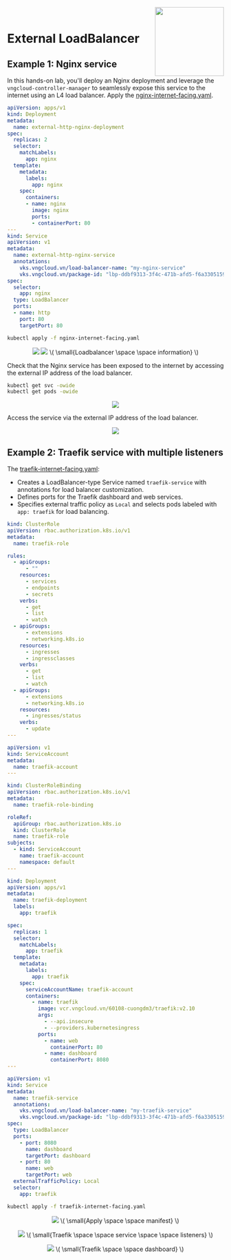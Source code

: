 <div style="float: right;"><img src="../../../images/01.png" width="160px" /></div><br>


# External LoadBalancer
## Example 1: Nginx service
In this hands-on lab, you'll deploy an Nginx deployment and leverage the `vngcloud-controller-manager` to seamlessly expose this service to the internet using an L4 load balancer. Apply the [nginx-internet-facing.yaml]().

```yaml
apiVersion: apps/v1
kind: Deployment
metadata:
  name: external-http-nginx-deployment
spec:
  replicas: 2
  selector:
    matchLabels:
      app: nginx
  template:
    metadata:
      labels:
        app: nginx
    spec:
      containers:
      - name: nginx
        image: nginx
        ports:
        - containerPort: 80
---
kind: Service
apiVersion: v1
metadata:
  name: external-http-nginx-service
  annotations:
    vks.vngcloud.vn/load-balancer-name: "my-nginx-service"                  # Name of the load balancer
    vks.vngcloud.vn/package-id: "lbp-ddbf9313-3f4c-471b-afd5-f6a3305159fc"  # ID of the load balancer package
spec:
  selector:
    app: nginx
  type: LoadBalancer
  ports:
  - name: http
    port: 80
    targetPort: 80
```

```bash
kubectl apply -f nginx-internet-facing.yaml
```

<center>

  ![](../../../images/ccm/27.png)
  ![](../../../images/ccm/28.png)
  \\( \small{Loadbalancer \space \space information} \\)

</center>

Check that the Nginx service has been exposed to the internet by accessing the external IP address of the load balancer.
```bash
kubectl get svc -owide
kubectl get pods -owide
```

<center>

  ![](./../../../images/ccm/29.png)

</center>

Access the service via the external IP address of the load balancer.

<center>

  ![](./../../../images/ccm/30.1.png)

</center>

## Example 2: Traefik service with multiple listeners
The [traefik-internet-facing.yaml]():
  - Creates a LoadBalancer-type Service named `traefik-service` with annotations for load balancer customization.
  - Defines ports for the Traefik dashboard and web services.
  - Specifies external traffic policy as `Local` and selects pods labeled with `app: traefik` for load balancing.

```yaml
kind: ClusterRole
apiVersion: rbac.authorization.k8s.io/v1
metadata:
  name: traefik-role

rules:
  - apiGroups:
      - ""
    resources:
      - services
      - endpoints
      - secrets
    verbs:
      - get
      - list
      - watch
  - apiGroups:
      - extensions
      - networking.k8s.io
    resources:
      - ingresses
      - ingressclasses
    verbs:
      - get
      - list
      - watch
  - apiGroups:
      - extensions
      - networking.k8s.io
    resources:
      - ingresses/status
    verbs:
      - update
---

apiVersion: v1
kind: ServiceAccount
metadata:
  name: traefik-account
---

kind: ClusterRoleBinding
apiVersion: rbac.authorization.k8s.io/v1
metadata:
  name: traefik-role-binding

roleRef:
  apiGroup: rbac.authorization.k8s.io
  kind: ClusterRole
  name: traefik-role
subjects:
  - kind: ServiceAccount
    name: traefik-account
    namespace: default
---

kind: Deployment
apiVersion: apps/v1
metadata:
  name: traefik-deployment
  labels:
    app: traefik

spec:
  replicas: 1
  selector:
    matchLabels:
      app: traefik
  template:
    metadata:
      labels:
        app: traefik
    spec:
      serviceAccountName: traefik-account
      containers:
        - name: traefik
          image: vcr.vngcloud.vn/60108-cuongdm3/traefik:v2.10
          args:
            - --api.insecure
            - --providers.kubernetesingress
          ports:
            - name: web
              containerPort: 80
            - name: dashboard
              containerPort: 8080
---

apiVersion: v1
kind: Service
metadata:
  name: traefik-service
  annotations:
    vks.vngcloud.vn/load-balancer-name: "my-traefik-service"
    vks.vngcloud.vn/package-id: "lbp-ddbf9313-3f4c-471b-afd5-f6a3305159fc"
spec:
  type: LoadBalancer
  ports:
    - port: 8080
      name: dashboard
      targetPort: dashboard
    - port: 80
      name: web
      targetPort: web
  externalTrafficPolicy: Local
  selector:
    app: traefik
```

```bash
kubectl apply -f traefik-internet-facing.yaml
```

<center>

  ![](./../../../images/ccm/31.png)
  \\( \small{Apply \space \space manifest} \\)<br>

  ![](./../../../images/ccm/32.png)
  \\( \small{Traefik \space \space service \space \space listeners} \\)<br>

  ![](./../../../images/ccm/33.png)
  \\( \small{Traefik \space \space dashboard} \\)

</center>
